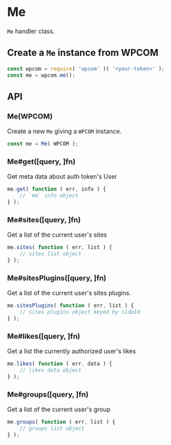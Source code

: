 # Me

`Me` handler class.

## Create a `Me` instance from WPCOM

```js
const wpcom = require( 'wpcom' )( '<your-token>' );
const me = wpcom.me();
```

## API

### Me(WPCOM)

Create a new `Me` giving a `WPCOM` instance.

```js
const me = Me( WPCOM );
```

### Me#get([query, ]fn)

Get meta data about auth token's User

```js
me.get( function ( err, info ) {
	// `me` info object
} );
```

### Me#sites([query, ]fn)

Get a list of the current user's sites

```js
me.sites( function ( err, list ) {
	// sites list object
} );
```


### Me#sitesPlugins([query, ]fn)

Get a list of the current user's sites plugins.

```js
me.sitesPlugins( function ( err, list ) {
	// sites plugins object keyed by sideId
} );
```

### Me#likes([query, ]fn)

Get a list the currently authorized user's likes

```js
me.likes( function ( err, data ) {
	// likes data object
} );
```

### Me#groups([query, ]fn)

Get a list of the current user's group

```js
me.groups( function ( err, list ) {
	// groups list object
} );
```
